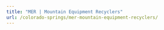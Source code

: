 ```yaml
---
title: "MER | Mountain Equipment Recyclers"
url: /colorado-springs/mer-mountain-equipment-recyclers/
---
```

